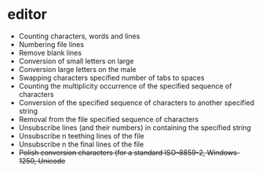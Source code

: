 # editor

* Counting characters, words and lines
* Numbering file lines
* Remove blank lines
* Conversion of small letters on large
* Conversion large letters on the male
* Swapping characters specified number of tabs to spaces
* Counting the multiplicity occurrence of the specified sequence of characters
* Conversion of the specified sequence of characters to another specified string
* Removal from the file specified sequence of characters
* Unsubscribe lines (and their numbers) in containing the specified string
* Unsubscribe n teething lines of the file
* Unsubscribe n the final lines of the file
* ~~Polish conversion characters (for a standard ISO-8859-2, Windows-1250, Unicode~~
